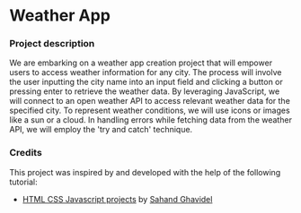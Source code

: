 # Weather App

### Project description
We are embarking on a weather app creation project that will empower users to access weather information for any city. The process will involve the user inputting the city name into an input field and clicking a button or pressing enter to retrieve the weather data. By leveraging JavaScript, we will connect to an open weather API to access relevant weather data for the specified city. To represent weather conditions, we will use icons or images like a sun or a cloud. In handling errors while fetching data from the weather API, we will employ the 'try and catch' technique.

### Credits
This project was inspired by and developed with the help of the following tutorial:

- [HTML CSS Javascript projects](https://www.youtube.com/watch?v=g6v_vbqKYeU&t=172s) by [Sahand Ghavidel](https://github.com/sahandghavidel)